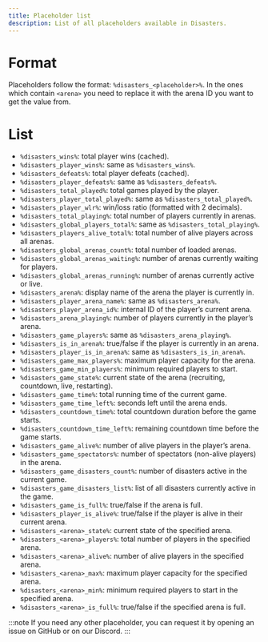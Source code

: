 ```yaml
---
title: Placeholder list
description: List of all placeholders available in Disasters.
---
```


# Format
Placeholders follow the format: `%disasters_<placeholder>%`.
In the ones which contain `<arena>` you need to replace it with the arena ID
you want to get the value from.

# List
- `%disasters_wins%`: total player wins (cached).
- `%disasters_player_wins%`: same as `%disasters_wins%`.
- `%disasters_defeats%`: total player defeats (cached).
- `%disasters_player_defeats%`: same as `%disasters_defeats%`.
- `%disasters_total_played%`: total games played by the player.
- `%disasters_player_total_played%`: same as `%disasters_total_played%`.
- `%disasters_player_wlr%`: win/loss ratio (formatted with 2 decimals).
- `%disasters_total_playing%`: total number of players currently in arenas.
- `%disasters_global_players_total%`: same as `%disasters_total_playing%`.
- `%disasters_players_alive_total%`: total number of alive players across all arenas.
- `%disasters_global_arenas_count%`: total number of loaded arenas.
- `%disasters_global_arenas_waiting%`: number of arenas currently waiting for players.
- `%disasters_global_arenas_running%`: number of arenas currently active or live.
- `%disasters_arena%`: display name of the arena the player is currently in.
- `%disasters_player_arena_name%`: same as `%disasters_arena%`.
- `%disasters_player_arena_id%`: internal ID of the player’s current arena.
- `%disasters_arena_playing%`: number of players currently in the player’s arena.
- `%disasters_game_players%`: same as `%disasters_arena_playing%`.
- `%disasters_is_in_arena%`: true/false if the player is currently in an arena.
- `%disasters_player_is_in_arena%`: same as `%disasters_is_in_arena%`.
- `%disasters_game_max_players%`: maximum player capacity for the arena.
- `%disasters_game_min_players%`: minimum required players to start.
- `%disasters_game_state%`: current state of the arena (recruiting, countdown, live, restarting).
- `%disasters_game_time%`: total running time of the current game.
- `%disasters_game_time_left%`: seconds left until the arena ends.
- `%disasters_countdown_time%`: total countdown duration before the game starts.
- `%disasters_countdown_time_left%`: remaining countdown time before the game starts.
- `%disasters_game_alive%`: number of alive players in the player’s arena.
- `%disasters_game_spectators%`: number of spectators (non-alive players) in the arena.
- `%disasters_game_disasters_count%`: number of disasters active in the current game.
- `%disasters_game_disasters_list%`: list of all disasters currently active in the game.
- `%disasters_game_is_full%`: true/false if the arena is full.
- `%disasters_player_is_alive%`: true/false if the player is alive in their current arena.
- `%disasters_<arena>_state%`: current state of the specified arena.
- `%disasters_<arena>_players%`: total number of players in the specified arena.
- `%disasters_<arena>_alive%`: number of alive players in the specified arena.
- `%disasters_<arena>_max%`: maximum player capacity for the specified arena.
- `%disasters_<arena>_min%`: minimum required players to start in the specified arena.
- `%disasters_<arena>_is_full%`: true/false if the specified arena is full.

:::note
If you need any other placeholder, you can request it by opening an issue on GitHub or on our Discord.
:::
